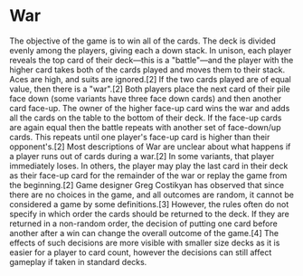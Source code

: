 # War
The objective of the game is to win all of the cards.  The deck is divided evenly among the players, giving each a down stack. In unison, each player reveals the top card of their deck—this is a "battle"—and the player with the higher card takes both of the cards played and moves them to their stack. Aces are high, and suits are ignored.[2]  If the two cards played are of equal value, then there is a "war".[2] Both players place the next card of their pile face down (some variants have three face down cards) and then another card face-up. The owner of the higher face-up card wins the war and adds all the cards on the table to the bottom of their deck. If the face-up cards are again equal then the battle repeats with another set of face-down/up cards. This repeats until one player's face-up card is higher than their opponent's.[2]  Most descriptions of War are unclear about what happens if a player runs out of cards during a war.[2] In some variants, that player immediately loses. In others, the player may play the last card in their deck as their face-up card for the remainder of the war or replay the game from the beginning.[2]  Game designer Greg Costikyan has observed that since there are no choices in the game, and all outcomes are random, it cannot be considered a game by some definitions.[3] However, the rules often do not specify in which order the cards should be returned to the deck. If they are returned in a non-random order, the decision of putting one card before another after a win can change the overall outcome of the game.[4] The effects of such decisions are more visible with smaller size decks as it is easier for a player to card count, however the decisions can still affect gameplay if taken in standard decks.
